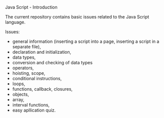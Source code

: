 Java Script - Introduction

The current repository contains basic issues related to the Java Script language.

Issues:

- general information (inserting a script into a page, inserting a script in a separate file),
- declaration and initialization,
- data types,
- conversion and checking of data types
- operators, 
- hoisting, scope,
- conditional instructions,
- loops,
- functions, callback, closures,
- objects,
- array,
- interval functions,
- easy apllication quiz.
